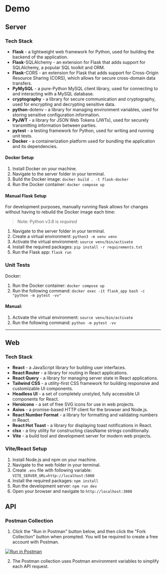 # Demo

## Server

### Tech Stack

- **Flask** - a lightweight web framework for Python, used for building the backend of the application.
- **Flask**-SQLAlchemy - an extension for Flask that adds support for SQLAlchemy, a popular SQL toolkit and ORM.
- **Flask**-CORS - an extension for Flask that adds support for Cross-Origin Resource Sharing (CORS), which allows for secure cross-domain data transfers.
- **PyMySQL** - a pure-Python MySQL client library, used for connecting to and interacting with a MySQL database.
- **cryptography** - a library for secure communication and cryptography, used for encrypting and decrypting sensitive data.
- **python**-dotenv - a library for managing environment variables, used for storing sensitive configuration information.
- **PyJWT** - a library for JSON Web Tokens (JWTs), used for securely transmitting information between parties.
- **pytest** - a testing framework for Python, used for writing and running unit tests.
- **Docker** - a containerization platform used for bundling the application and its dependencies.

#### Docker Setup

1. Install Docker on your machine.
2. Navigate to the server folder in your terminal.
3. Build the Docker image: `docker build . -t flask-docker`
4. Run the Docker container: `docker compose up`

#### Manual Flask Setup
For development purposes, manually running flask allows for changes without having to rebuild the Docker image each time:

> Note: Python v3.8 is *required*

1. Navigate to the server folder in your terminal.
2. Create a virtual environment: `python3 -m venv venv`
3. Activate the virtual environment: `source venv/bin/activate`
4. Install the required packages: `pip install -r requirements.txt`
5. Run the Flask app: `flask run`

### Unit Tests

Docker:

1. Run the Docker container: `docker compose up`
2. Run the following command: `docker exec -it flask_app bash -c "python -m pytest -vv"`

#### Manual:

1. Activate the virtual environment: `source venv/bin/activate`
2. Run the following command: `python -m pytest -vv`

---

## Web

### Tech Stack

- **React** - a JavaScript library for building user interfaces.
- **React Router** - a library for routing in React applications.
- **React Query** - a library for managing server state in React applications.
- **Tailwind CSS** - a utility-first CSS framework for building responsive and customizable UI components.
- **Headless UI** - a set of completely unstyled, fully accessible UI components for React.
- **Heroicons** - a set of free SVG icons for use in web projects.
- **Axios** - a promise-based HTTP client for the browser and Node.js.
- **React Number Format** - a library for formatting and validating numbers in React.
- **React Hot Toast** - a library for displaying toast notifications in React.
- **clsx** - a tiny utility for constructing className strings conditionally.
- **Vite** - a build tool and development server for modern web projects.

### Vite/React Setup

1. Install Node.js and npm on your machine.
2. Navigate to the web folder in your terminal.
3. Create `.env` file with following variable: `VITE_SERVER_URL=http://localhost:5000`
4. Install the required packages: `npm install`
5. Run the development server: `npm run dev`
6. Open your browser and navigate to `http://localhost:3000`

## API

### Postman Collection

1. Click the "Run in Postman" button below, and then click the "Fork Collection" button when prompted. You will be required to create a free account with Postman.

[![Run in Postman](https://run.pstmn.io/button.svg)](https://app.getpostman.com/run-collection/11083574-ac1f2fd6-05ae-4bfd-b3cf-6ac5d13048d3?action=collection%2Ffork&source=rip_markdown&collection-url=entityId%3D11083574-ac1f2fd6-05ae-4bfd-b3cf-6ac5d13048d3%26entityType%3Dcollection%26workspaceId%3D6ed57b23-abb6-4a32-b5fe-06f1beb14e04#?env%5BDemo%5D=W3sia2V5IjoiZmxhc2tfdXJsIiwidmFsdWUiOiJodHRwOi8vbG9jYWxob3N0OjUwMDAiLCJlbmFibGVkIjp0cnVlLCJ0eXBlIjoiZGVmYXVsdCJ9XQ==)

2. The Postman collection uses Postman environment variables to simplify each API request.